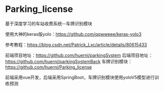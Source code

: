 # Parking_license
基于深度学习的车站收费系统--车牌识别模块


使用大神的keras版yolo：https://github.com/qqwweee/keras-yolo3

参考教程：https://blog.csdn.net/Patrick_Lxc/article/details/80615433

前端项目地址：https://github.com/huerni/parkingSystem
后端项目地址：https://github.com/huerni/parkingSystemBack
车牌识别模块：https://github.com/huerni/Parking_license

前端采用vue开发，后端采用SpringBoot，车牌识别模块使用yoloV5模型进行训练预测

